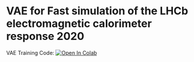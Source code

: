 # VAE for Fast simulation of the LHCb electromagnetic calorimeter response 2020
 

VAE Training Code: [![Open In Colab](https://colab.research.google.com/assets/colab-badge.svg)](https://colab.research.google.com/drive/1yH-iIVvZBTpSqFhrUvQBB6oj9J7T807d?usp=sharing)
